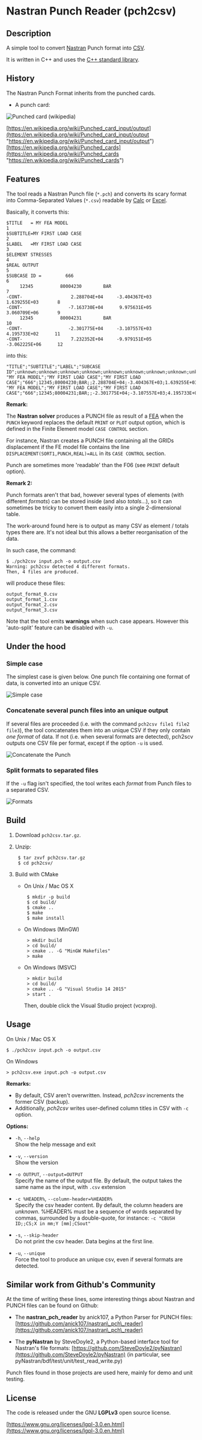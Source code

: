 # Nastran Punch Reader (pch2csv)

## Description

A simple tool to convert [Nastran](https://en.wikipedia.org/wiki/Nastran "NASA Nastran")
Punch format into [CSV](https://en.wikipedia.org/wiki/Comma-separated_values "Comma-Separated Values (CSV)").

It is written in C++ and uses the
[C++ standard library](https://en.wikipedia.org/wiki/C%2B%2B_Standard_Library "C++ standard library").

## History

The Nastran Punch Format inherits from the punched cards.

+ A punch card:

![Punched card (wikipedia)](doc/320px-Blue-punch-card-front-horiz.png)


[https://en.wikipedia.org/wiki/Punched_card_input/output](https://en.wikipedia.org/wiki/Punched_card_input/output "https://en.wikipedia.org/wiki/Punched_card_input/output")
[https://en.wikipedia.org/wiki/Punched_cards](https://en.wikipedia.org/wiki/Punched_cards "https://en.wikipedia.org/wiki/Punched_cards")


## Features

The tool reads a Nastran Punch file (`*.pch`) and converts its scary format into
Comma-Separated Values (`*.csv`) readable by
[Calc](https://en.wikipedia.org/wiki/LibreOffice_Calc "LibreOffice Calc") or
[Excel](https://en.wikipedia.org/wiki/Microsoft_Excel "Microsoft Excel").


Basically, it converts this:

    $TITLE   = MY FEA MODEL                                                        1
    $SUBTITLE=MY FIRST LOAD CASE                                                   2
    $LABEL   =MY FIRST LOAD CASE                                                   3
    $ELEMENT STRESSES                                                              4
    $REAL OUTPUT                                                                   5
    $SUBCASE ID =         666                                                      6
         12345          80004230        BAR                                        7
    -CONT-                  2.288704E+04     -3.404367E+03      1.639255E+03       8
    -CONT-                 -7.163730E+04      9.975631E+05      3.060709E+06       9
         12345          80004231        BAR                                       10
    -CONT-                 -2.301775E+04     -3.107557E+03      4.195733E+02      11
    -CONT-                  7.232352E+04     -9.979151E+05     -3.062225E+06      12


into this:

    "TITLE";"SUBTITLE";"LABEL";"SUBCASE ID";unknown;unknown;unknown;unknown;unknown;unknown;unknown;unknown;unknown;unknown;
    "MY FEA MODEL";"MY FIRST LOAD CASE";"MY FIRST LOAD CASE";"666";12345;80004230;BAR;;2.288704E+04;-3.404367E+03;1.639255E+03;-7.163730E+04;9.975631E+05;3.060709E+06;
    "MY FEA MODEL";"MY FIRST LOAD CASE";"MY FIRST LOAD CASE";"666";12345;80004231;BAR;;-2.301775E+04;-3.107557E+03;4.195733E+02;7.232352E+04;-9.979151E+05;-3.062225E+06;



__Remark:__

The **Nastran solver** produces a PUNCH file as result of a
[FEA](https://en.wikipedia.org/wiki/Finite_element_analysis "Finite Element Analysis (FEA)")
when the `PUNCH` keyword replaces the default `PRINT` or `PLOT` output option, which is defined in the Finite Element model `CASE CONTROL` section.

For instance, Nastran creates a PUNCH file containing all the GRIDs displacement
if the FE model file contains the line `DISPLACEMENT(SORT1,PUNCH,REAL)=ALL`
in its `CASE CONTROL` section.

Punch are sometimes more 'readable' than the F06 (see `PRINT` default option).

__Remark 2:__

Punch formats aren't that bad, however several types of elements
(with different *formats*) can be stored inside (and also *totals*...),
so it can sometimes be tricky to convert them easily into a single 2-dimensional table.

The work-around found here is to output as many CSV as element / totals types there are.
It's not ideal but this allows a better reorganisation of the data.

In such case, the command:

    $ ./pch2csv input.pch -o output.csv
    Warning: pch2csv detected 4 different formats.
    Then, 4 files are produced.

will produce these files:

    output_format_0.csv
    output_format_1.csv
    output_format_2.csv
    output_format_3.csv

Note that the tool emits **warnings** when such case appears.
However this 'auto-split' feature can be disabled with `-u`.

## Under the hood

### Simple case

The simplest case is given below.
One punch file containing one format of data, is converted into an unique CSV.

![Simple case](images/unique.png)

### Concatenate several punch files into an unique output

If several files are proceeded (i.e. with the command `pch2csv file1 file2 file3`),
the tool concatenates them into an unique CSV if they only contain *one format* of data.
If not (i.e. when several formats are detected), pch2scv outputs one CSV file per format, except if the option `-u` is used.

![Concatenate the Punch](images/concat.png)

### Split formats to separated files

If the `-u` flag isn't specified, the tool writes each *format*
from Punch files to a separated CSV.

![Formats](images/combo.png)


## Build

1. Download `pch2csv.tar.gz`.

2. Unzip:

        $ tar zxvf pch2csv.tar.gz
        $ cd pch2csv/

3. Build with CMake

     - On Unix / Mac OS X

            $ mkdir -p build
            $ cd build/
            $ cmake ..
            $ make
            $ make install

     - On Windows (MinGW)

            > mkdir build
            > cd build/
            > cmake .. -G "MinGW Makefiles"
            > make

     - On Windows (MSVC)

            > mkdir build
            > cd build/
            > cmake .. -G "Visual Studio 14 2015"
            > start .

         Then, double click the Visual Studio project (vcxproj).


## Usage

On Unix / Mac OS X

    $ ./pch2csv input.pch -o output.csv

On Windows

    > pch2csv.exe input.pch -o output.csv

__Remarks:__

 - By default, CSV aren't overwritten.
   Instead, *pch2csv* increments the former CSV (backup).
 - Additionally, *pch2csv* writes user-defined column titles in CSV with `-c` option.


__Options:__

 - `-h`, `--help`    
   Show the help message and exit

 - `-v`, `--version`    
   Show the version

 - `-o OUTPUT`, `--output=OUTPUT`    
   Specify the name of the output file.
   By default, the output takes the same name as the input, with `.csv` extension

 - `-c %HEADER%`, `--column-header=%HEADER%`    
   Specify the csv header content. By default, the column headers are *unknown*.
   %HEADER% must be a sequence of words separated by commas,
   surrounded by a double-quote, for instance: `-c "CBUSH ID;;CS;X in mm;Y [mm];CSout"`

 - `-s`, `--skip-header`    
   Do not print the csv header. Data begins at the first line.

 - `-u`, `--unique`    
   Force the tool to produce an unique csv, even if several formats are detected.


## Similar work from Github's Community

At the time of writing these lines, some interesting things about
Nastran and PUNCH files can be found on Github:

 - The **nastran\_pch\_reader** by anick107, a Python Parser for PUNCH files:
 [https://github.com/anick107/nastran\_pch\_reader](https://github.com/anick107/nastran\_pch\_reader)

 - The **pyNastran** by SteveDoyle2, a Python-based interface tool for Nastran's file formats:
 [https://github.com/SteveDoyle2/pyNastran](https://github.com/SteveDoyle2/pyNastran)
 (in particular, see pyNastran/bdf/test/unit/test\_read\_write.py)

Punch files found in those projects are used here, mainly for demo and unit testing.

## License

The code is released under the GNU **LGPLv3** open source license.

[https://www.gnu.org/licenses/lgpl-3.0.en.html](https://www.gnu.org/licenses/lgpl-3.0.en.html)
